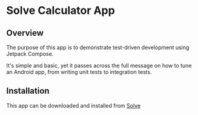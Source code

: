 # Solve Calculator App 
## Overview 
The purpose of this app is to demonstrate test-driven development using Jetpack Compose. 

It's simple and basic, yet it passes across the full message on how to tune an Android app, from writing unit tests to integration tests. 

## Installation 
This app can be downloaded and installed from [Solve](https://drive.google.com/file/d/1sjc6xXG9YJAs6wDU5x3Gu10pexRu7GP-/view?usp=sharing)

